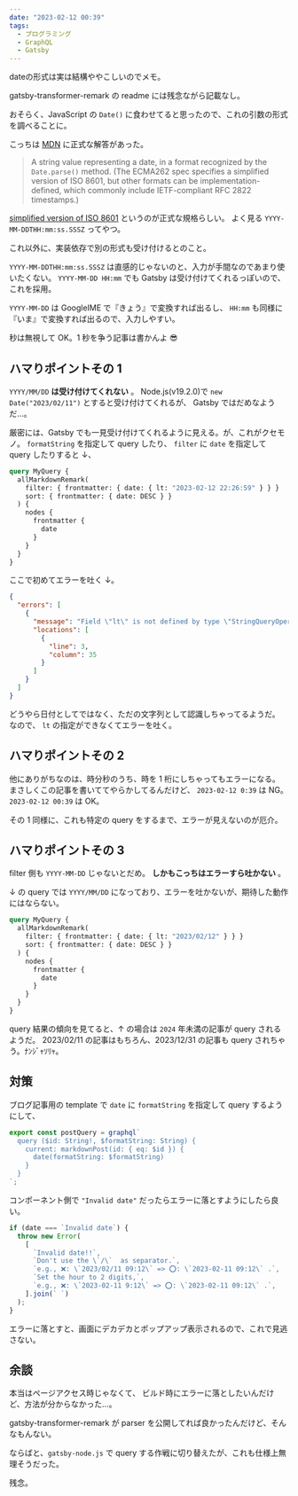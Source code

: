```yaml
---
date: "2023-02-12 00:39"
tags:
  - プログラミング
  - GraphQL
  - Gatsby
---
```


dateの形式は実は結構ややこしいのでメモ。

<!-- more -->

gatsby-transformer-remark の readme には残念ながら記載なし。

おそらく、JavaScript の `Date()` に食わせてると思ったので、これの引数の形式を調べることに。

こっちは
[MDN](https://developer.mozilla.org/en-US/docs/Web/JavaScript/Reference/Global_Objects/Date/Date#date_string)
に正式な解答があった。

> A string value representing a date, in a format recognized by the `Date.parse()` method. (The ECMA262 spec specifies a simplified version of ISO 8601, but other formats can be implementation-defined, which commonly include IETF-compliant RFC 2822 timestamps.)

[simplified version of ISO 8601](https://tc39.es/ecma262/#sec-date-time-string-format)
というのが正式な規格らしい。
よく見る `YYYY-MM-DDTHH:mm:ss.SSSZ` ってやつ。

これ以外に、実装依存で別の形式も受け付けるとのこと。

`YYYY-MM-DDTHH:mm:ss.SSSZ` は直感的じゃないのと、入力が手間なのであまり使いたくない。
`YYYY-MM-DD HH:mm` でも Gatsby は受け付けてくれるっぽいので、これを採用。

`YYYY-MM-DD` は GoogleIME で『きょう』で変換すれば出るし、
`HH:mm` も同様に『いま』で変換すれば出るので、入力しやすい。

秒は無視して OK。1 秒を争う記事は書かんよ 😎

## ハマりポイントその 1

`YYYY/MM/DD` **は受け付けてくれない** 。
Node.js(v19.2.0)で `new Date("2023/02/11")` とすると受け付けてくれるが、
Gatsby ではだめなようだ...。

厳密には、Gatsby でも一見受け付けてくれるように見える。が、これがクセモノ。
`formatString` を指定して query したり、
`filter` に `date` を指定して query したりすると ↓、

```graphql
query MyQuery {
  allMarkdownRemark(
    filter: { frontmatter: { date: { lt: "2023-02-12 22:26:59" } } }
    sort: { frontmatter: { date: DESC } }
  ) {
    nodes {
      frontmatter {
        date
      }
    }
  }
}
```

ここで初めてエラーを吐く ↓。

```json
{
  "errors": [
    {
      "message": "Field \"lt\" is not defined by type \"StringQueryOperatorInput\".",
      "locations": [
        {
          "line": 3,
          "column": 35
        }
      ]
    }
  ]
}
```

どうやら日付としてではなく、ただの文字列として認識しちゃってるようだ。
なので、 `lt` の指定ができなくてエラーを吐く。

## ハマりポイントその 2

他にありがちなのは、時分秒のうち、時を 1 桁にしちゃってもエラーになる。
まさしくこの記事を書いててやらかしてるんだけど、
`2023-02-12 0:39` は NG。
`2023-02-12 00:39` は OK。

その 1 同様に、これも特定の query をするまで、エラーが見えないのが厄介。

## ハマりポイントその 3

filter 側も `YYYY-MM-DD` じゃないとだめ。
**しかもこっちはエラーすら吐かない** 。

↓ の query では `YYYY/MM/DD` になっており、エラーを吐かないが、期待した動作にはならない。

```graphql
query MyQuery {
  allMarkdownRemark(
    filter: { frontmatter: { date: { lt: "2023/02/12" } } }
    sort: { frontmatter: { date: DESC } }
  ) {
    nodes {
      frontmatter {
        date
      }
    }
  }
}
```

query 結果の傾向を見てると、↑ の場合は `2024` 年未満の記事が query されるようだ。
2023/02/11 の記事はもちろん、2023/12/31 の記事も query されちゃう。ﾅﾝｼﾞｬｿﾘｬ。

## 対策

ブログ記事用の template で `date` に `formatString` を指定して query するようにして、

```jsx
export const postQuery = graphql`
  query ($id: String!, $formatString: String) {
    current: markdownPost(id: { eq: $id }) {
      date(formatString: $formatString)
    }
  }
`;
```

コンポーネント側で `"Invalid date"` だったらエラーに落とすようにしたら良い。

```jsx
if (date === `Invalid date`) {
  throw new Error(
    [
      `Invalid date!!`,
      `Don't use the \`/\`  as separator.`,
      `e.g., ❌: \`2023/02/11 09:12\` => ⭕: \`2023-02-11 09:12\` .`,
      `Set the hour to 2 digits,`,
      `e.g., ❌: \`2023-02-11 9:12\` => ⭕: \`2023-02-11 09:12\` .`,
    ].join(` `)
  );
}
```

エラーに落とすと、画面にデカデカとポップアップ表示されるので、これで見逃さない。

## 余談

本当はページアクセス時じゃなくて、
ビルド時にエラーに落としたいんだけど、方法が分からなかった...。

gatsby-transformer-remark が parser を公開してれば良かったんだけど、そんなもんない。

ならばと、`gatsby-node.js` で query する作戦に切り替えたが、これも仕様上無理そうだった。

残念。
